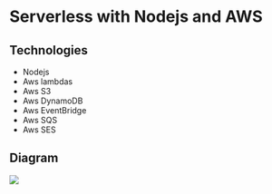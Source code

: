 # Serverless with Nodejs and AWS

## Technologies
  - Nodejs
  - Aws lambdas
  - Aws S3
  - Aws DynamoDB
  - Aws EventBridge
  - Aws SQS
  - Aws SES

## Diagram
<img src="images/diagram.jpeg">